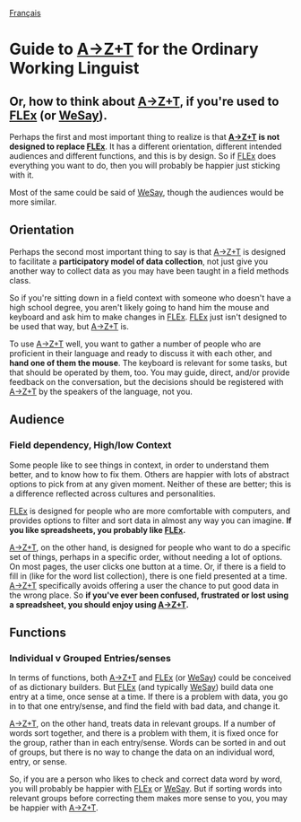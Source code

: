 <a href="fr/OWL_GUIDE.md">Français</a>
# Guide to [A→Z+T](https://github.com/kent-rasmussen/azt) for the Ordinary Working Linguist

## Or, how to think about [A→Z+T](https://github.com/kent-rasmussen/azt), if you're used to [FLEx](https://software.sil.org/fieldworks/) (or [WeSay](https://software.sil.org/wesay/)).

Perhaps the first and most important thing to realize is that **[A→Z+T](https://github.com/kent-rasmussen/azt) is not designed to replace [FLEx](https://software.sil.org/fieldworks/)**. It has a different orientation, different intended audiences and different functions, and this is by design. So if [FLEx](https://software.sil.org/fieldworks/) does everything you want to do, then you will probably be happier just sticking with it.

Most of the same could be said of [WeSay](https://software.sil.org/wesay/), though the audiences would be more similar.

## Orientation
Perhaps the second most important thing to say is that [A→Z+T](https://github.com/kent-rasmussen/azt) is designed to facilitate a **participatory model of data collection**, not just give you another way to collect data as you may have been taught in a field methods class.

So if you're sitting down in a field context with someone who doesn't have a high school degree, you aren't likely going to hand him the mouse and keyboard and ask him to make changes in [FLEx](https://software.sil.org/fieldworks/). [FLEx](https://software.sil.org/fieldworks/) just isn't designed to be used that way, but [A→Z+T](https://github.com/kent-rasmussen/azt) is.

To use [A→Z+T](https://github.com/kent-rasmussen/azt) well, you want to gather a number of people who are proficient in their language and ready to discuss it with each other, and **hand one of them the mouse**. The keyboard is relevant for some tasks, but that should be operated by them, too. You may guide, direct, and/or provide feedback on the conversation, but the decisions should be registered with [A→Z+T](https://github.com/kent-rasmussen/azt) by the speakers of the language, not you.

## Audience

### Field dependency, High/low Context
Some people like to see things in context, in order to understand them better, and to know how to fix them. Others are happier with lots of abstract options to pick from at any given moment. Neither of these are better; this is a difference reflected across cultures and personalities.

[FLEx](https://software.sil.org/fieldworks/) is designed for people who are more comfortable with computers, and provides options to filter and sort data in almost any way you can imagine. **If you like spreadsheets, you probably like [FLEx](https://software.sil.org/fieldworks/).**

[A→Z+T](https://github.com/kent-rasmussen/azt), on the other hand, is designed for people who want to do a specific set of things, perhaps in a specific order, without needing a lot of options. On most pages, the user clicks one button at a time. Or, if there is a field to fill in (like for the word list collection), there is one field presented at a time. [A→Z+T](https://github.com/kent-rasmussen/azt) specifically avoids offering a user the chance to put good data in the wrong place. So **if you've ever been confused, frustrated or lost using a spreadsheet, you should enjoy using [A→Z+T](https://github.com/kent-rasmussen/azt).**

## Functions

### Individual v Grouped Entries/senses
In terms of functions, both [A→Z+T](https://github.com/kent-rasmussen/azt) and [FLEx](https://software.sil.org/fieldworks/) (or [WeSay](https://software.sil.org/wesay/)) could be conceived of as dictionary builders. But [FLEx](https://software.sil.org/fieldworks/) (and typically [WeSay](https://software.sil.org/wesay/)) build data one entry at a time, once sense at a time. If there is a problem with data, you go in to that one entry/sense, and find the field with bad data, and change it.

[A→Z+T](https://github.com/kent-rasmussen/azt), on the other hand, treats data in relevant groups. If a number of words sort together, and there is a problem with them, it is fixed once for the group, rather than in each entry/sense. Words can be sorted in and out of groups, but there is no way to change the data on an individual word, entry, or sense.

So, if you are a person who likes to check and correct data word by word, you will probably be happier with [FLEx](https://software.sil.org/fieldworks/) or [WeSay](https://software.sil.org/wesay/). But if sorting words into relevant groups before correcting them makes more sense to you, you may be happier with [A→Z+T](https://github.com/kent-rasmussen/azt).
